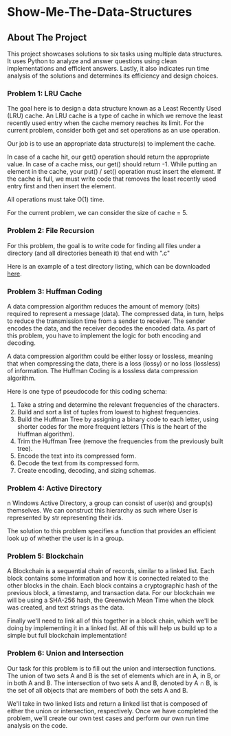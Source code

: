# Show-Me-The-Data-Structures


## About The Project

This project showcases solutions to six tasks using multiple data structures. It uses Python to analyze and answer questions using clean implementations and efficient answers. Lastly, it also indicates run time analysis of the solutions and determines its efficiency and design choices.


### Problem 1: LRU Cache

The goal here is to design a data structure known as a Least Recently Used (LRU) cache. An LRU cache is a type of cache in which we remove the least recently used entry when the cache memory reaches its limit. For the current problem, consider both get and set operations as an use operation.

Our job is to use an appropriate data structure(s) to implement the cache.

In case of a cache hit, our get() operation should return the appropriate value.
In case of a cache miss, our get() should return -1.
While putting an element in the cache, your put() / set() operation must insert the element. If the cache is full, we must write code that removes the least recently used entry first and then insert the element.

All operations must take O(1) time.

For the current problem, we can consider the size of cache = 5.


### Problem 2: File Recursion

For this problem, the goal is to write code for finding all files under a directory (and all directories beneath it) that end with ".c"

Here is an example of a test directory listing, which can be downloaded [here](https://s3.amazonaws.com/udacity-dsand/testdir.zip).


### Problem 3: Huffman Coding

A data compression algorithm reduces the amount of memory (bits) required to represent a message (data). The compressed data, in turn, helps to reduce the transmission time from a sender to receiver. The sender encodes the data, and the receiver decodes the encoded data. As part of this problem, you have to implement the logic for both encoding and decoding.

A data compression algorithm could be either lossy or lossless, meaning that when compressing the data, there is a loss (lossy) or no loss (lossless) of information. The Huffman Coding is a lossless data compression algorithm.

Here is one type of pseudocode for this coding schema:

1. Take a string and determine the relevant frequencies of the characters.
2. Build and sort a list of tuples from lowest to highest frequencies.
3. Build the Huffman Tree by assigning a binary code to each letter, using shorter codes for the more frequent letters (This is the heart of the Huffman algorithm).
4. Trim the Huffman Tree (remove the frequencies from the previously built tree).
5. Encode the text into its compressed form.
6. Decode the text from its compressed form.
7. Create encoding, decoding, and sizing schemas.


### Problem 4: Active Directory

n Windows Active Directory, a group can consist of user(s) and group(s) themselves. We can construct this hierarchy as such where User is represented by str representing their ids.

The solution to this problem specifies a function that provides an efficient look up of whether the user is in a group.


### Problem 5: Blockchain

A Blockchain is a sequential chain of records, similar to a linked list. Each block contains some information and how it is connected related to the other blocks in the chain. Each block contains a cryptographic hash of the previous block, a timestamp, and transaction data. For our blockchain we will be using a SHA-256 hash, the Greenwich Mean Time when the block was created, and text strings as the data.

Finally we'll need to link all of this together in a block chain, which we'll be doing by implementing it in a linked list. All of this will help us build up to a simple but full blockchain implementation!


### Problem 6: Union and Intersection

Our task for this problem is to fill out the union and intersection functions. The union of two sets A and B is the set of elements which are in A, in B, or in both A and B. The intersection of two sets A and B, denoted by A ∩ B, is the set of all objects that are members of both the sets A and B.

We'll take in two linked lists and return a linked list that is composed of either the union or intersection, respectively. Once we have completed the problem, we'll create our own test cases and perform our own run time analysis on the code.